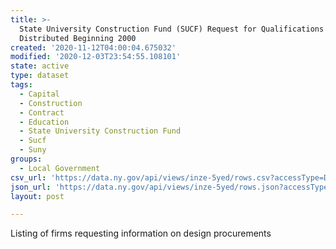 ```yaml
---
title: >-
  State University Construction Fund (SUCF) Request for Qualifications (RFQs)
  Distributed Beginning 2000
created: '2020-11-12T04:00:04.675032'
modified: '2020-12-03T23:54:55.108101'
state: active
type: dataset
tags:
  - Capital
  - Construction
  - Contract
  - Education
  - State University Construction Fund
  - Sucf
  - Suny
groups:
  - Local Government
csv_url: 'https://data.ny.gov/api/views/inze-5yed/rows.csv?accessType=DOWNLOAD'
json_url: 'https://data.ny.gov/api/views/inze-5yed/rows.json?accessType=DOWNLOAD'
layout: post

---
```

Listing of firms requesting information on design procurements
